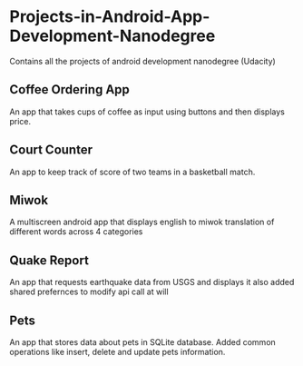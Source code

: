 # Projects-in-Android-App-Development-Nanodegree
Contains all the projects of android development nanodegree (Udacity)

## Coffee Ordering App
An app that takes cups of coffee as input using buttons and then displays price.

## Court Counter
An app to keep track of score of two teams in a basketball match.

## Miwok
A multiscreen android app that displays english to miwok translation of different words across 4 categories

## Quake Report
An app that requests earthquake data from USGS and displays it also added shared prefernces to modify api call at will

## Pets
An app that stores data about pets in SQLite database. Added common operations like insert, delete and update pets information.
